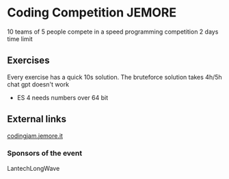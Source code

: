 # Coding Competition JEMORE

10 teams of 5 people compete in a speed programming competition
2 days time limit

## Exercises

Every exercise has a quick 10s solution.
The bruteforce solution takes 4h/5h
chat gpt doesn't work

* ES 4
  needs numbers over 64 bit 

## External links

[codingjam.jemore.it](http://codingjam.jemore.it/)

### Sponsors of the event

LantechLongWave

